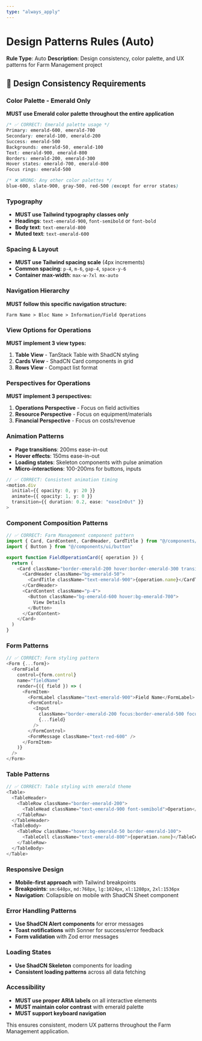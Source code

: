 ```yaml
---
type: "always_apply"
---
```


# Design Patterns Rules (Auto)

**Rule Type**: Auto
**Description**: Design consistency, color palette, and UX patterns for Farm Management project

## 🎨 Design Consistency Requirements

### Color Palette - Emerald Only
**MUST use Emerald color palette throughout the entire application**

```css
/* ✅ CORRECT: Emerald palette usage */
Primary: emerald-600, emerald-700
Secondary: emerald-100, emerald-200  
Success: emerald-500
Backgrounds: emerald-50, emerald-100
Text: emerald-900, emerald-800
Borders: emerald-200, emerald-300
Hover states: emerald-700, emerald-800
Focus rings: emerald-500

/* ❌ WRONG: Any other color palettes */
blue-600, slate-900, gray-500, red-500 (except for error states)
```

### Typography
- **MUST use Tailwind typography classes only**
- **Headings**: `text-emerald-900`, `font-semibold` or `font-bold`
- **Body text**: `text-emerald-800`
- **Muted text**: `text-emerald-600`

### Spacing & Layout
- **MUST use Tailwind spacing scale** (4px increments)
- **Common spacing**: `p-4`, `m-6`, `gap-4`, `space-y-6`
- **Container max-width**: `max-w-7xl mx-auto`

### Navigation Hierarchy
**MUST follow this specific navigation structure:**
```
Farm Name > Bloc Name > Information/Field Operations
```

### View Options for Operations
**MUST implement 3 view types:**
1. **Table View** - TanStack Table with ShadCN styling
2. **Cards View** - ShadCN Card components in grid
3. **Rows View** - Compact list format

### Perspectives for Operations
**MUST implement 3 perspectives:**
1. **Operations Perspective** - Focus on field activities
2. **Resource Perspective** - Focus on equipment/materials
3. **Financial Perspective** - Focus on costs/revenue

### Animation Patterns
- **Page transitions**: 200ms ease-in-out
- **Hover effects**: 150ms ease-in-out  
- **Loading states**: Skeleton components with pulse animation
- **Micro-interactions**: 100-200ms for buttons, inputs

```typescript
// ✅ CORRECT: Consistent animation timing
<motion.div
  initial={{ opacity: 0, y: 20 }}
  animate={{ opacity: 1, y: 0 }}
  transition={{ duration: 0.2, ease: "easeInOut" }}
>
```

### Component Composition Patterns
```typescript
// ✅ CORRECT: Farm Management component pattern
import { Card, CardContent, CardHeader, CardTitle } from "@/components/ui/card"
import { Button } from "@/components/ui/button"

export function FieldOperationCard({ operation }) {
  return (
    <Card className="border-emerald-200 hover:border-emerald-300 transition-colors">
      <CardHeader className="bg-emerald-50">
        <CardTitle className="text-emerald-900">{operation.name}</CardTitle>
      </CardHeader>
      <CardContent className="p-4">
        <Button className="bg-emerald-600 hover:bg-emerald-700">
          View Details
        </Button>
      </CardContent>
    </Card>
  )
}
```

### Form Patterns
```typescript
// ✅ CORRECT: Form styling pattern
<Form {...form}>
  <FormField
    control={form.control}
    name="fieldName"
    render={({ field }) => (
      <FormItem>
        <FormLabel className="text-emerald-900">Field Name</FormLabel>
        <FormControl>
          <Input 
            className="border-emerald-200 focus:border-emerald-500 focus:ring-emerald-500" 
            {...field} 
          />
        </FormControl>
        <FormMessage className="text-red-600" />
      </FormItem>
    )}
  />
</Form>
```

### Table Patterns
```typescript
// ✅ CORRECT: Table styling with emerald theme
<Table>
  <TableHeader>
    <TableRow className="border-emerald-200">
      <TableHead className="text-emerald-900 font-semibold">Operation</TableHead>
    </TableRow>
  </TableHeader>
  <TableBody>
    <TableRow className="hover:bg-emerald-50 border-emerald-100">
      <TableCell className="text-emerald-800">{operation.name}</TableCell>
    </TableRow>
  </TableBody>
</Table>
```

### Responsive Design
- **Mobile-first approach** with Tailwind breakpoints
- **Breakpoints**: `sm:640px`, `md:768px`, `lg:1024px`, `xl:1280px`, `2xl:1536px`
- **Navigation**: Collapsible on mobile with ShadCN Sheet component

### Error Handling Patterns
- **Use ShadCN Alert components** for error messages
- **Toast notifications** with Sonner for success/error feedback
- **Form validation** with Zod error messages

### Loading States
- **Use ShadCN Skeleton** components for loading
- **Consistent loading patterns** across all data fetching

### Accessibility
- **MUST use proper ARIA labels** on all interactive elements
- **MUST maintain color contrast** with emerald palette
- **MUST support keyboard navigation**

This ensures consistent, modern UX patterns throughout the Farm Management application.
